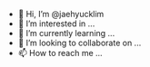 - 👋 Hi, I’m @jaehyucklim
- 👀 I’m interested in ...
- 🌱 I’m currently learning ...
- 💞️ I’m looking to collaborate on ...
- 📫 How to reach me ...

<!---
jaehyucklim/jaehyucklim is a ✨ special ✨ repository because its `README.md` (this file) appears on your GitHub profile.
You can click the Preview link to take a look at your changes.
--->
